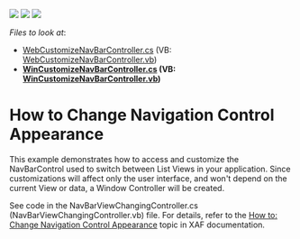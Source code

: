 <!-- default badges list -->
![](https://img.shields.io/endpoint?url=https://codecentral.devexpress.com/api/v1/VersionRange/128588220/13.2.5%2B)
[![](https://img.shields.io/badge/Open_in_DevExpress_Support_Center-FF7200?style=flat-square&logo=DevExpress&logoColor=white)](https://supportcenter.devexpress.com/ticket/details/E240)
[![](https://img.shields.io/badge/📖_How_to_use_DevExpress_Examples-e9f6fc?style=flat-square)](https://docs.devexpress.com/GeneralInformation/403183)
<!-- default badges end -->
<!-- default file list -->
*Files to look at*:

* [WebCustomizeNavBarController.cs](./CS/CustomizeNavigationControl.Module.Web/Controllers/WebCustomizeNavBarController.cs) (VB: [WebCustomizeNavBarController.vb](./VB/CustomizeNavigationControl.Module.Web/Controllers/WebCustomizeNavBarController.vb))
* **[WinCustomizeNavBarController.cs](./CS/CustomizeNavigationControl.Module.Win/Controllers/WinCustomizeNavBarController.cs) (VB: [WinCustomizeNavBarController.vb](./VB/CustomizeNavigationControl.Module.Win/Controllers/WinCustomizeNavBarController.vb))**
<!-- default file list end -->
# How to Change Navigation Control Appearance


<p>This example demonstrates how to access and customize the NavBarControl used to switch between List Views in your application. Since customizations will affect only the user interface, and won't depend on the current View or data, a Window Controller will be created.</p><p>See code in the NavBarViewChangingController.cs (NavBarViewChangingController.vb) file. For details, refer to the <a href="http://documentation.devexpress.com/#Xaf/CustomDocument2617">How to: Change Navigation Control Appearance</a> topic in XAF documentation.</p>

<br/>


